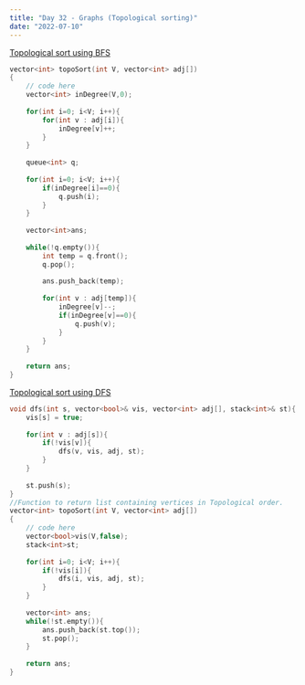 ```yaml
---
title: "Day 32 - Graphs (Topological sorting)"
date: "2022-07-10"
---
```


[Topological sort using BFS](https://practice.geeksforgeeks.org/problems/topological-sort/1)

```cpp
vector<int> topoSort(int V, vector<int> adj[]) 
{
	// code here
	vector<int> inDegree(V,0);
	
	for(int i=0; i<V; i++){
		for(int v : adj[i]){
			inDegree[v]++;
		}
	}
	
	queue<int> q;
	
	for(int i=0; i<V; i++){
		if(inDegree[i]==0){
			q.push(i);
		}
	}
	
	vector<int>ans;
	
	while(!q.empty()){
		int temp = q.front();
		q.pop();
		
		ans.push_back(temp);
		
		for(int v : adj[temp]){
			inDegree[v]--;
			if(inDegree[v]==0){
				q.push(v);
			}
		}
	}
	
	return ans;
}
```

[Topological sort using DFS](https://practice.geeksforgeeks.org/problems/topological-sort/1)

```cpp
void dfs(int s, vector<bool>& vis, vector<int> adj[], stack<int>& st){
	vis[s] = true;
	
	for(int v : adj[s]){
		if(!vis[v]){
			dfs(v, vis, adj, st);
		}
	}
	
	st.push(s);
}
//Function to return list containing vertices in Topological order. 
vector<int> topoSort(int V, vector<int> adj[]) 
{
	// code here
	vector<bool>vis(V,false);
	stack<int>st;
	
	for(int i=0; i<V; i++){
		if(!vis[i]){
			dfs(i, vis, adj, st);
		}
	}
	
	vector<int> ans;
	while(!st.empty()){
		ans.push_back(st.top());
		st.pop();
	}
	
	return ans;
}
```
